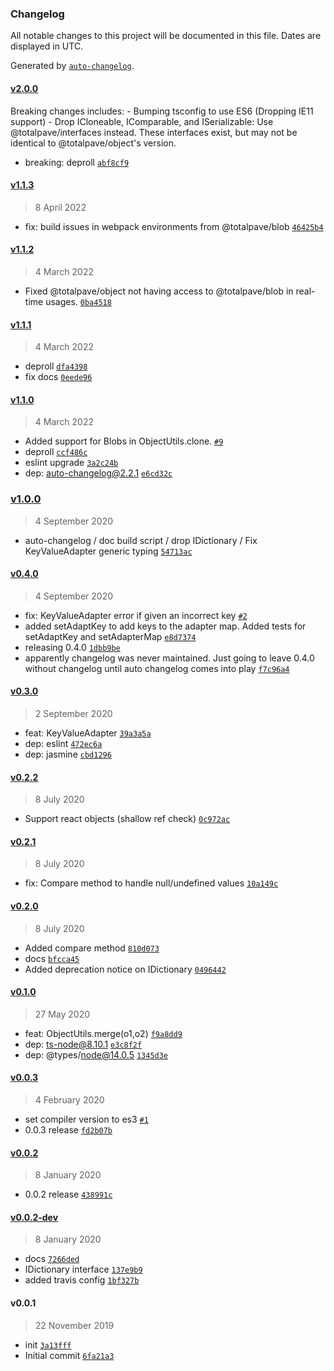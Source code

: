 ### Changelog

All notable changes to this project will be documented in this file. Dates are displayed in UTC.

Generated by [`auto-changelog`](https://github.com/CookPete/auto-changelog).

#### [v2.0.0](https://github.com/totalpave/object/compare/v1.1.3...v2.0.0)

Breaking changes includes:
	- Bumping tsconfig to use ES6 (Dropping IE11 support)
	- Drop ICloneable, IComparable, and ISerializable: Use @totalpave/interfaces instead.
		These interfaces exist, but may not be identical to @totalpave/object's version.

- breaking: deproll [`abf8cf9`](https://github.com/totalpave/object/commit/abf8cf9e59dc78ab7fdaae01730d08c53d5de70c)

#### [v1.1.3](https://github.com/totalpave/object/compare/v1.1.2...v1.1.3)

> 8 April 2022

- fix: build issues in webpack environments from @totalpave/blob [`46425b4`](https://github.com/totalpave/object/commit/46425b48360c9542daa469f3da193a60567bb7e8)

#### [v1.1.2](https://github.com/totalpave/object/compare/v1.1.1...v1.1.2)

> 4 March 2022

- Fixed @totalpave/object not having access to @totalpave/blob in real-time usages. [`0ba4518`](https://github.com/totalpave/object/commit/0ba45188161f6121a5ef24ec7bf48a87864fefe8)

#### [v1.1.1](https://github.com/totalpave/object/compare/v1.1.0...v1.1.1)

> 4 March 2022

- deproll [`dfa4398`](https://github.com/totalpave/object/commit/dfa4398db5c73ff843a0ffd5fb0e18413ff3a006)
- fix docs [`0eede96`](https://github.com/totalpave/object/commit/0eede96cc9329da6ed4b19e312f61fbb8c26e0cb)

#### [v1.1.0](https://github.com/totalpave/object/compare/v1.0.0...v1.1.0)

> 4 March 2022

- Added support for Blobs in ObjectUtils.clone. [`#9`](https://github.com/totalpave/object/pull/9)
- deproll [`ccf486c`](https://github.com/totalpave/object/commit/ccf486c8e2fe94d7d8a80a0e2475e9723706efd4)
- eslint upgrade [`3a2c24b`](https://github.com/totalpave/object/commit/3a2c24b03d79c720a117f65df9d8152bc5c6f86a)
- dep: auto-changelog@2.2.1 [`e6cd32c`](https://github.com/totalpave/object/commit/e6cd32c9993fcb5da2a9eafdd613639a0f2fd60f)

### [v1.0.0](https://github.com/totalpave/object/compare/v0.4.0...v1.0.0)

> 4 September 2020

- auto-changelog / doc build script / drop IDictionary / Fix KeyValueAdapter generic typing [`54713ac`](https://github.com/totalpave/object/commit/54713ac0aa8497ba289322b099141aa38f030c70)

#### [v0.4.0](https://github.com/totalpave/object/compare/v0.3.0...v0.4.0)

> 4 September 2020

- fix: KeyValueAdapter error if given an incorrect key [`#2`](https://github.com/totalpave/object/pull/2)
- added setAdaptKey to add keys to the adapter map. Added tests for setAdaptKey and setAdapterMap [`e8d7374`](https://github.com/totalpave/object/commit/e8d7374ce8de8f665f07d5e199627c69fed475b3)
- releasing 0.4.0 [`1dbb9be`](https://github.com/totalpave/object/commit/1dbb9be04b26454c8c101f3490f3c36a0f8ddb93)
- apparently changelog was never maintained. Just going to leave 0.4.0 without changelog until auto changelog comes into play [`f7c96a4`](https://github.com/totalpave/object/commit/f7c96a473a04776c8b60eb26ebed3afdc284245c)

#### [v0.3.0](https://github.com/totalpave/object/compare/v0.2.2...v0.3.0)

> 2 September 2020

- feat: KeyValueAdapter [`39a3a5a`](https://github.com/totalpave/object/commit/39a3a5a47dd46371a1937ac082d19aa3b45c10c8)
- dep: eslint [`472ec6a`](https://github.com/totalpave/object/commit/472ec6a544ac4aa56c15ae34a0087eb3ca4be276)
- dep: jasmine [`cbd1296`](https://github.com/totalpave/object/commit/cbd129635e833881fa891e26277bdc641a6011ff)

#### [v0.2.2](https://github.com/totalpave/object/compare/v0.2.1...v0.2.2)

> 8 July 2020

- Support react objects (shallow ref check) [`0c972ac`](https://github.com/totalpave/object/commit/0c972ac81f980281acd34b427c13192923284c19)

#### [v0.2.1](https://github.com/totalpave/object/compare/v0.2.0...v0.2.1)

> 8 July 2020

- fix: Compare method to handle null/undefined values [`10a149c`](https://github.com/totalpave/object/commit/10a149c5cb7f9e9b7eeebab7f8a5e200d8b6c5d0)

#### [v0.2.0](https://github.com/totalpave/object/compare/v0.1.0...v0.2.0)

> 8 July 2020

- Added compare method [`810d073`](https://github.com/totalpave/object/commit/810d073a1e6ef68784007eb728e4d8cce521abc6)
- docs [`bfcca45`](https://github.com/totalpave/object/commit/bfcca45ed4f970015079d8bfb8b71a64ec5fade0)
- Added deprecation notice on IDictionary [`0496442`](https://github.com/totalpave/object/commit/0496442d05a8b0fe5865b8b3353007efc9fe2f75)

#### [v0.1.0](https://github.com/totalpave/object/compare/v0.0.3...v0.1.0)

> 27 May 2020

- feat: ObjectUtils.merge(o1,o2) [`f9a8dd9`](https://github.com/totalpave/object/commit/f9a8dd9a36a1e27a3f779014dc4f486a48d68034)
- dep: ts-node@8.10.1 [`e3c8f2f`](https://github.com/totalpave/object/commit/e3c8f2f9d12476f505bbc7156d2d82fb98c1f926)
- dep: @types/node@14.0.5 [`1345d3e`](https://github.com/totalpave/object/commit/1345d3e39fdcf8253b76c156bcabe45ac21a5592)

#### [v0.0.3](https://github.com/totalpave/object/compare/v0.0.2...v0.0.3)

> 4 February 2020

- set compiler version to es3 [`#1`](https://github.com/totalpave/object/pull/1)
- 0.0.3 release [`fd2b07b`](https://github.com/totalpave/object/commit/fd2b07bf96b792ad726ca7adc8b6388605eea364)

#### [v0.0.2](https://github.com/totalpave/object/compare/v0.0.2-dev...v0.0.2)

> 8 January 2020

- 0.0.2 release [`438991c`](https://github.com/totalpave/object/commit/438991c2fbb89f4fba66e5b46d34fc809ccf0d63)

#### [v0.0.2-dev](https://github.com/totalpave/object/compare/v0.0.1...v0.0.2-dev)

> 8 January 2020

- docs [`7266ded`](https://github.com/totalpave/object/commit/7266ded322b5aed42d90855ce370e1b3858a20e2)
- IDictionary interface [`137e9b9`](https://github.com/totalpave/object/commit/137e9b9116ae26966d7445bce6079abc5507e1dc)
- added travis config [`1bf327b`](https://github.com/totalpave/object/commit/1bf327b4546c0a4fc33d05f01c83b3fad24bfc9d)

#### v0.0.1

> 22 November 2019

- init [`3a13fff`](https://github.com/totalpave/object/commit/3a13fff9fc84cd8eb113c333929eba3c4e05d7ec)
- Initial commit [`6fa21a3`](https://github.com/totalpave/object/commit/6fa21a356b945b754ca52bfb3a4b53b307589354)
